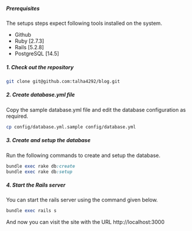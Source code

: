 ##### Prerequisites

The setups steps expect following tools installed on the system.

- Github
- Ruby [2.7.3]
- Rails [5.2.8]
- PostgreSQL [14.5]

##### 1. Check out the repository

```bash
git clone git@github.com:talha4292/blog.git
```

##### 2. Create database.yml file

Copy the sample database.yml file and edit the database configuration as required.

```bash
cp config/database.yml.sample config/database.yml
```

##### 3. Create and setup the database

Run the following commands to create and setup the database.

```ruby
bundle exec rake db:create
bundle exec rake db:setup
```

##### 4. Start the Rails server

You can start the rails server using the command given below.

```ruby
bundle exec rails s
```

And now you can visit the site with the URL http://localhost:3000
